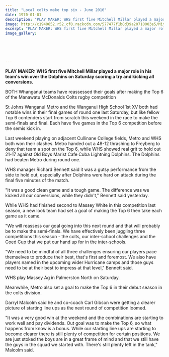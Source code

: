 ```yaml
---
title: "Local colts make top six - June 2016"
date: 1970-01-01
description: "PLAY MAKER: WHS first five Mitchell Millar played a major role in his team's win over the Dolphins on Saturday scoring a try and kicking all conversions, Wanganui Chronicle article on 29/6/16..."
image: http://c1940652.r52.cf0.rackcdn.com/577477f1b8d39a20710003e5/Mitchell-Millar-WHS-1st-XV-team-top-6-Manawatu-Colts-rugby-comp-29-June-2016.jpg
excerpt: "PLAY MAKER: WHS first five Mitchell Millar played a major role in his team's win over the Dolphins on Saturday scoring a try and kicking all conversions."
image_gallery:
    
    
    
    
    
---
```


<p><strong>PLAY MAKER: WHS first five Mitchell Millar played a major role in his team's win over the Dolphins on Saturday scoring a try and kicking all conversions.</strong></p>
<p>BOTH Whanganui teams have reassessed their goals after making the Top 6 of the Manawatu McDonalds Colts rugby competition</p>
<p>St Johns Wanganui Metro and the Wanganui High School 1st XV both had notable wins in their final games of round one last Saturday, but like fellow Top 6 contenders start from scratch this weekend in the race to make the semi-finals and final. Each have five games in the Top 6 competition before the semis kick in.</p>
<p>Last weekend playing on adjacent Cullinane College fields, Metro and WHS both won their clashes. Metro handed out a 48-12 thrashing to Freyberg to deny that team a spot on the Top 6, while WHS showed real grit to hold out 21-17 against Old Boys Marist Cafe Cuba Lightning Dolphins. The Dolphins had beaten Metro during round one.</p>
<p>WHS manager Richard Bennett said it was a gutsy performance from the side to hold out, especially after Dolphins were hard on attack during the final five minutes of the match.</p>
<p>"It was a good clean game and a tough game. The difference was we kicked all our conversions, while they didn't," Bennett said yesterday.</p>
<p>While WHS had finished second to Massey White in this competition last season, a new look team had set a goal of making the Top 6 then take each game as it came.</p>
<p>"We will reassess our goal going into this next round and that will probably be to make the semi-finals. We have effectively been juggling three competitions this season - the colts, our inter-school challenges and the Coed Cup that we put our hand up for in the inter-schools.</p>
<p>"We need to be mindful of all three challenges ensuring our players pace themselves to produce their best, that's first and foremost. We also have players named in the upcoming wider Hurricane camps and those guys need to be at their best to impress at that level," Bennett said.</p>
<p>WHS play Massey Ag in Palmerston North on Saturday.</p>
<p>Meanwhile, Metro also set a goal to make the Top 6 in their debut season in the colts division.</p>
<p>Darryl Malcolm said he and co-coach Carl Gibson were getting a clearer picture of starting line ups as the next round of competition loomed.</p>
<p>"It was a very good win at the weekend and the combinations are starting to work well and pay dividends. Out goal was to make the Top 6, so what happens from know is a bonus. While our starting line ups are starting to become clearer there is still plenty of competition for certain positions. We are just stoked the boys are in a great frame of mind and that we still have the guys in the squad we started with. There's still plenty left in the tank," Malcolm said.</p>

